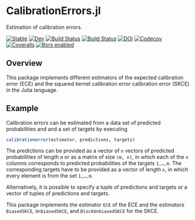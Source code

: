 # CalibrationErrors.jl

Estimation of calibration errors.

[![Stable](https://img.shields.io/badge/docs-stable-blue.svg)](https://devmotion.github.io/CalibrationErrors.jl/stable)
[![Dev](https://img.shields.io/badge/docs-dev-blue.svg)](https://devmotion.github.io/CalibrationErrors.jl/dev)
[![Build Status](https://travis-ci.com/devmotion/CalibrationErrors.jl.svg?branch=master)](https://travis-ci.com/devmotion/CalibrationErrors.jl)
[![Build Status](https://github.com/devmotion/CalibrationErrors.jl/workflows/CI/badge.svg)](https://github.com/devmotion/CalibrationErrors.jl/actions?query=workflow%3ACI+branch%3Amaster)
[![DOI](https://zenodo.org/badge/188981243.svg)](https://zenodo.org/badge/latestdoi/188981243)
[![Codecov](https://codecov.io/gh/devmotion/CalibrationErrors.jl/branch/master/graph/badge.svg)](https://codecov.io/gh/devmotion/CalibrationErrors.jl)
[![Coveralls](https://coveralls.io/repos/github/devmotion/CalibrationErrors.jl/badge.svg?branch=master)](https://coveralls.io/github/devmotion/CalibrationErrors.jl?branch=master)
[![Bors enabled](https://bors.tech/images/badge_small.svg)](https://app.bors.tech/repositories/24611)

## Overview

This package implements different estimators of the expected calibration error
(ECE) and the squared kernel calibration error calibration error (SKCE) in the
Julia language.

## Example

Calibration errors can be estimated from a data set of predicted probabilities
and and a set of targets by executing
```julia
calibrationerror(estimator, predictions, targets)
```

The predictions can be provided as a vector of `n` vectors of predicted probabilities
of length `m` or as a matrix of size `(m, n)`, in which each of the `n` columns corresponds
to predicted probabilities of the targets `1,…,m`. The corresponding targets have to be
provided as a vector of length `n`, in which every element is from the set `1,…,m`.

Alternatively, it is possible to specify a tuple of predictions and targets or a vector of
tuples of predictions and targets.

This package implements the estimator `ECE` of the ECE and the estimators
`BiasedSKCE`, `UnbiasedSKCE`, and `BlockUnbiasedSKCE` for the SKCE.
